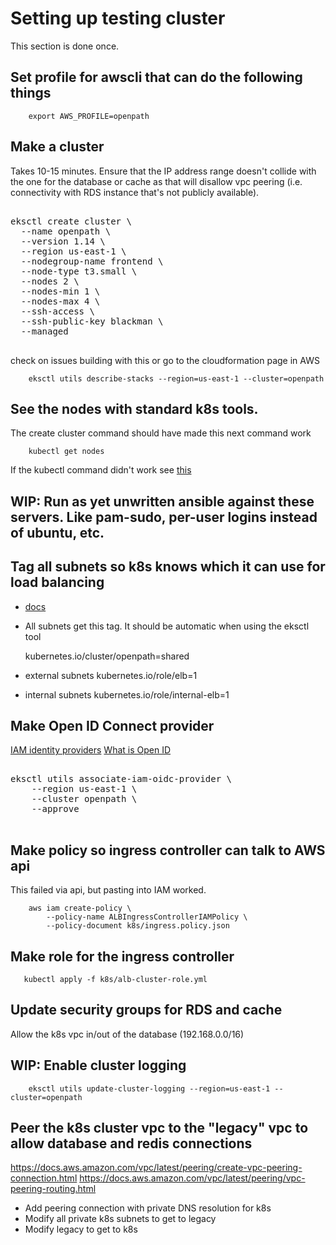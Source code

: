 # Setting up testing cluster

This section is done once.

## Set profile for awscli that can do the following things

        export AWS_PROFILE=openpath

## Make a cluster

Takes 10-15 minutes. Ensure that the IP address range doesn't collide
with the one for the database or cache as that will disallow vpc peering
(i.e. connectivity with RDS instance that's not publicly available).

<pre>

eksctl create cluster \
  --name openpath \
  --version 1.14 \
  --region us-east-1 \
  --nodegroup-name frontend \
  --node-type t3.small \
  --nodes 2 \
  --nodes-min 1 \
  --nodes-max 4 \
  --ssh-access \
  --ssh-public-key blackman \
  --managed

</pre>

check on issues building with this or go to the cloudformation page in AWS

        eksctl utils describe-stacks --region=us-east-1 --cluster=openpath


## See the nodes with standard k8s tools.

The create cluster command should have made this next command work

        kubectl get nodes

If the kubectl command didn't work see
[this](https://docs.aws.amazon.com/eks/latest/userguide/install-aws-iam-authenticator.html)

## WIP: Run as yet unwritten ansible against these servers. Like pam-sudo, per-user logins instead of ubuntu, etc.

## Tag all subnets so k8s knows which it can use for load balancing

* [docs](https://docs.aws.amazon.com/eks/latest/userguide/alb-ingress.html)

* All subnets get this tag. It should be automatic when using the eksctl tool

  kubernetes.io/cluster/openpath=shared

* external subnets
        kubernetes.io/role/elb=1

* internal subnets
        kubernetes.io/role/internal-elb=1

## Make Open ID Connect provider

[IAM identity providers](https://console.aws.amazon.com/iam/home?region=us-east-1#/providers)
[What is Open ID](https://openid.net/what-is-openid/)

<pre>

eksctl utils associate-iam-oidc-provider \
    --region us-east-1 \
    --cluster openpath \
    --approve

</pre>


## Make policy so ingress controller can talk to AWS api

This failed via api, but pasting into IAM worked.

        aws iam create-policy \
            --policy-name ALBIngressControllerIAMPolicy \
            --policy-document k8s/ingress.policy.json

## Make role for the ingress controller

       kubectl apply -f k8s/alb-cluster-role.yml

## Update security groups for RDS and cache

Allow the k8s vpc in/out of the database (192.168.0.0/16)

## WIP: Enable cluster logging

        eksctl utils update-cluster-logging --region=us-east-1 --cluster=openpath

## Peer the k8s cluster vpc to the "legacy" vpc to allow database and redis connections

https://docs.aws.amazon.com/vpc/latest/peering/create-vpc-peering-connection.html
https://docs.aws.amazon.com/vpc/latest/peering/vpc-peering-routing.html

* Add peering connection with private DNS resolution for k8s
* Modify all private k8s subnets to get to legacy
* Modify legacy to get to k8s
